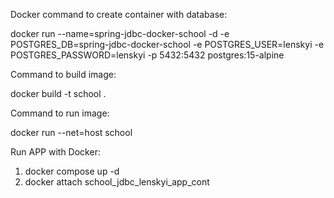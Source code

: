 Docker command to create container with database:

docker run --name=spring-jdbc-docker-school -d -e POSTGRES_DB=spring-jdbc-docker-school -e POSTGRES_USER=lenskyi -e POSTGRES_PASSWORD=lenskyi -p 5432:5432 postgres:15-alpine

Command to build image:

docker build -t school .

Command to run image:

docker run --net=host school

Run APP with Docker:
1. docker compose up -d
2. docker attach school_jdbc_lenskyi_app_cont